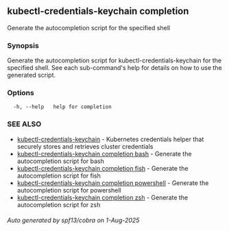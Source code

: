 ## kubectl-credentials-keychain completion

Generate the autocompletion script for the specified shell

### Synopsis

Generate the autocompletion script for kubectl-credentials-keychain for the specified shell.
See each sub-command's help for details on how to use the generated script.


### Options

```
  -h, --help   help for completion
```

### SEE ALSO

* [kubectl-credentials-keychain](kubectl-credentials-keychain.md)	 - Kubernetes credentials helper that securely stores and retrieves cluster credentials
* [kubectl-credentials-keychain completion bash](kubectl-credentials-keychain_completion_bash.md)	 - Generate the autocompletion script for bash
* [kubectl-credentials-keychain completion fish](kubectl-credentials-keychain_completion_fish.md)	 - Generate the autocompletion script for fish
* [kubectl-credentials-keychain completion powershell](kubectl-credentials-keychain_completion_powershell.md)	 - Generate the autocompletion script for powershell
* [kubectl-credentials-keychain completion zsh](kubectl-credentials-keychain_completion_zsh.md)	 - Generate the autocompletion script for zsh

###### Auto generated by spf13/cobra on 1-Aug-2025
